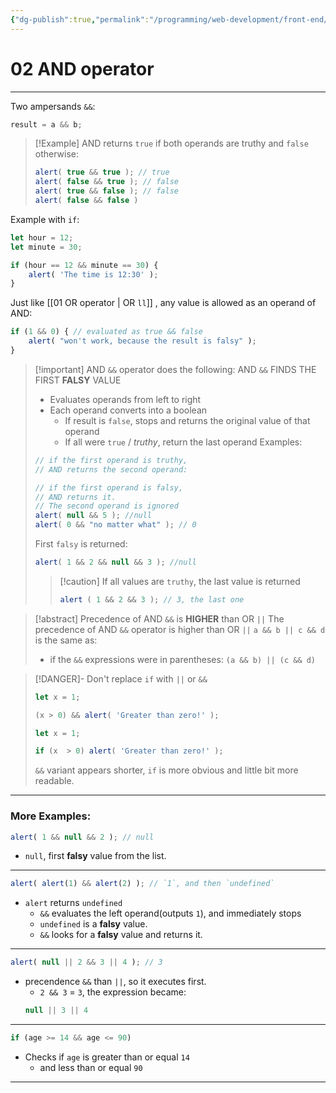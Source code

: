 ```yaml
---
{"dg-publish":true,"permalink":"/programming/web-development/front-end/javascript-vanilla/01-basics/09-logical-operators/02-and-operator/","tags":["programming","webdevelopment","frontend","JavaScript"]}
---
```


# 02 AND operator

--- 
Two ampersands `&&`:
```javascript
result = a && b;
```

>[!Example] AND returns `true` if both operands are truthy and `false` otherwise:
>```javascript
>alert( true && true ); // true
>alert( false && true ); // false
>alert( true && false ); // false
>alert( false && false )
>```

Example with `if`:
```javascript
let hour = 12;
let minute = 30;

if (hour == 12 && minute == 30) {
	alert( 'The time is 12:30' );
}
```

Just like [[01 OR operator | OR `ll`]] , any value is allowed as an operand of AND:
```javascript
if (1 && 0) { // evaluated as true && false
	alert( "won't work, because the result is falsy" );
}
```

>[!important] AND `&&` operator does the following:
> AND `&&` FINDS THE FIRST __FALSY__ VALUE
> - Evaluates operands from left to right
> - Each operand converts into a boolean
> 	- If result is `false`, stops and returns the original value of that operand
> 	- If all were `true` / _truthy_, return the last operand
> Examples:
> ```javascript
> // if the first operand is truthy,
> // AND returns the second operand:
> 
> // if the first operand is falsy,
> // AND returns it.
> // The second operand is ignored
> alert( null && 5 ); //null
> alert( 0 && "no matter what" ); // 0
> ```
> First `falsy` is returned:
> ```javascript
> alert( 1 && 2 && null && 3 ); //null
> ```
>>[!caution] If all values are `truthy`, the last value is returned
>>```javascript
>>alert ( 1 && 2 && 3 ); // 3, the last one
>>```

>[!abstract] Precedence of AND `&&` is __HIGHER__ than OR `||`
>The precedence of AND `&&` operator is higher than OR `||`
>`a && b || c && d` is the same as:
>- if the `&&` expressions were in parentheses: `(a && b) || (c && d)`

>[!DANGER]- Don't replace `if` with `||` or `&&`
>```javascript
>let x = 1;
>
>(x > 0) && alert( 'Greater than zero!' );
>```
>```javascript
>let x = 1;
>
>if (x  > 0) alert( 'Greater than zero!' );
>```
>`&&` variant appears shorter, `if` is more obvious and little bit more readable.


---
### More Examples:
```javascript
alert( 1 && null && 2 ); // null
```
- `null`, first __falsy__ value from the list.

---

```javascript
alert( alert(1) && alert(2) ); // `1`, and then `undefined`
```
- `alert` returns `undefined`
	- `&&` evaluates the left operand(outputs `1`), and immediately stops
	- `undefined` is a __falsy__ value.
	- `&&` looks for a __falsy__ value and returns it.

---

```javascript
alert( null || 2 && 3 || 4 ); // 3
```
- precendence `&&` than `||`, so it executes first.
	- `2 && 3` = `3`, the expression became:
	```javascript
	null || 3 || 4
	```

---

```javascript
if (age >= 14 && age <= 90)
```
- Checks if `age` is greater than or equal `14`
	- and less than or equal `90`

---

